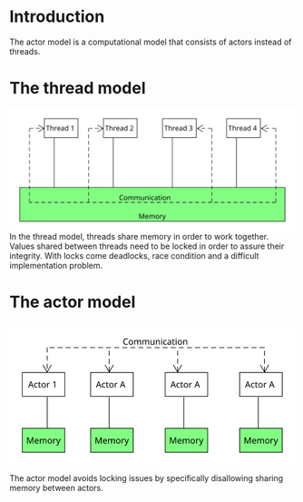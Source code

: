# Introduction
The actor model is a computational model that consists of actors instead of threads.


# The thread model
<img align="top" src="https://github.com/sebivenlo/akka-workshop2017/blob/master/resources/threadModel.svg">
In the thread model, threads share memory in order to work together. Values shared between threads need to be locked in order to assure their integrity. With locks come deadlocks, race condition and a difficult implementation problem.


# The actor model
<img align="top" src="https://github.com/sebivenlo/akka-workshop2017/blob/master/resources/actorModel.svg">

The actor model avoids locking issues by specifically disallowing sharing memory between actors.
